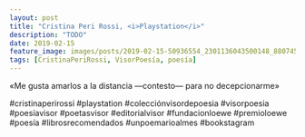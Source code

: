 ```yaml
---
layout: post
title: "Cristina Peri Rossi, <i>Playstation</i>"
description: "TODO"
date: 2019-02-15
feature_image: images/posts/2019-02-15-50936554_2301136043500148_8807452573162663094_n_18033702421003842.jpg
tags: [CristinaPeriRossi, VisorPoesía, poesía]
---
```


«Me gusta amarlos a la distancia —contesto— para no decepcionarme»
<!--more-->

#cristinaperirossi #playstation #colecciónvisordepoesia #visorpoesia #poesíavisor #poetasvisor #editorialvisor #fundacionloewe #premioloewe #poesía #librosrecomendados #unpoemarioalmes #bookstagram


